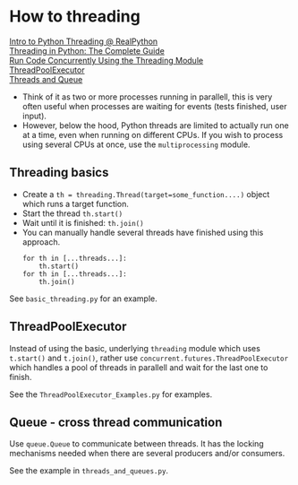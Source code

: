 # How to threading

[Intro to Python Threading @ RealPython](https://realpython.com/intro-to-python-threading/)  
[Threading in Python: The Complete Guide](https://superfastpython.com/threading-in-python/)  
[Run Code Concurrently Using the Threading Module](https://youtu.be/IEEhzQoKtQU)  
[ThreadPoolExecutor](https://superfastpython.com/threadpoolexecutor-in-python/)  
[Threads and Queue](https://medium.datadriveninvestor.com/the-most-simple-explanation-of-threads-and-queues-in-python-cbc206025dd1)  

* Think of it as two or more processes running in parallell, this is very often useful when processes are waiting for events (tests finished, user input).
* However, below the hood, Python threads are limited to actually run one at a time, even when running on different CPUs. If you wish to process using several CPUs at once, use the `multiprocessing` module.

## Threading basics
* Create a `th = threading.Thread(target=some_function....)` object which runs a target function.
* Start the thread `th.start()`
* Wait until it is finished: `th.join()`
* You can manually handle several threads have finished using this approach.
  ```
  for th in [...threads...]:
      th.start()
  for th in [...threads...]:
      th.join()
  ```
See `basic_threading.py` for an example.

## ThreadPoolExecutor

Instead of using the basic, underlying `threading` module which uses `t.start()` and `t.join()`, rather use `concurrent.futures.ThreadPoolExecutor` which handles a pool of threads in parallell and wait for the last one to finish. 

See the `ThreadPoolExecutor_Examples.py` for examples.

## Queue - cross thread communication
Use `queue.Queue` to communicate between threads. It has the locking mechanisms needed when there are several producers and/or consumers.

See the example in `threads_and_queues.py`.
